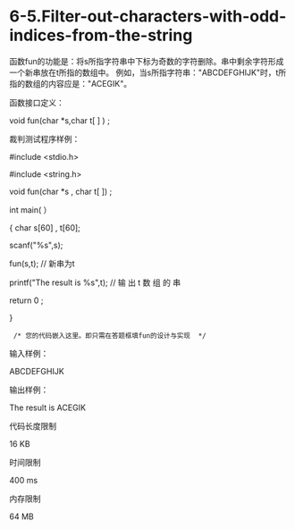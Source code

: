 # 6-5.Filter-out-characters-with-odd-indices-from-the-string
函数fun的功能是：将s所指字符串中下标为奇数的字符删除。串中剩余字符形成一个新串放在t所指的数组中。 例如，当s所指字符串："ABCDEFGHIJK"时，t所指的数组的内容应是："ACEGIK"。

函数接口定义：

void fun(char *s,char t[ ] ) ;

裁判测试程序样例：

#include <stdio.h>

#include <string.h>

void fun(char *s , char t[ ]) ;

int main( ）

{
   char s[60] , t[60];
   
   scanf("%s",s);
   
   fun(s,t);   //  新串为t 
   
   printf("The result is %s",t);   //  输 出 t 数 组 的 串
   
  return 0 ;
  
 }
 
     /* 您的代码嵌入这里。即只需在答题框填fun的设计与实现  */
输入样例：

ABCDEFGHIJK

输出样例：

The result is ACEGIK

代码长度限制

16 KB

时间限制

400 ms

内存限制

64 MB
